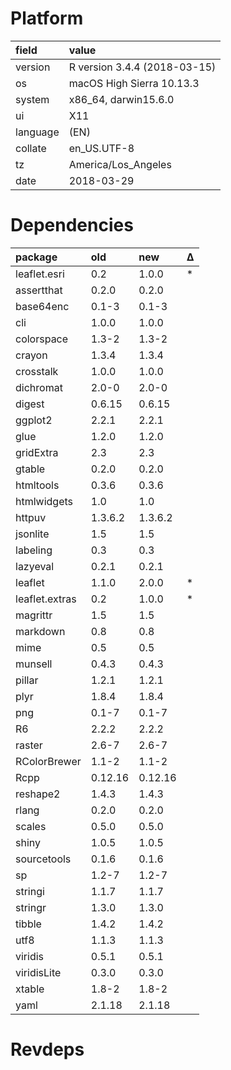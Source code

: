 # Platform

|field    |value                        |
|:--------|:----------------------------|
|version  |R version 3.4.4 (2018-03-15) |
|os       |macOS High Sierra 10.13.3    |
|system   |x86_64, darwin15.6.0         |
|ui       |X11                          |
|language |(EN)                         |
|collate  |en_US.UTF-8                  |
|tz       |America/Los_Angeles          |
|date     |2018-03-29                   |

# Dependencies

|package        |old     |new     |Δ  |
|:--------------|:-------|:-------|:--|
|leaflet.esri   |0.2     |1.0.0   |*  |
|assertthat     |0.2.0   |0.2.0   |   |
|base64enc      |0.1-3   |0.1-3   |   |
|cli            |1.0.0   |1.0.0   |   |
|colorspace     |1.3-2   |1.3-2   |   |
|crayon         |1.3.4   |1.3.4   |   |
|crosstalk      |1.0.0   |1.0.0   |   |
|dichromat      |2.0-0   |2.0-0   |   |
|digest         |0.6.15  |0.6.15  |   |
|ggplot2        |2.2.1   |2.2.1   |   |
|glue           |1.2.0   |1.2.0   |   |
|gridExtra      |2.3     |2.3     |   |
|gtable         |0.2.0   |0.2.0   |   |
|htmltools      |0.3.6   |0.3.6   |   |
|htmlwidgets    |1.0     |1.0     |   |
|httpuv         |1.3.6.2 |1.3.6.2 |   |
|jsonlite       |1.5     |1.5     |   |
|labeling       |0.3     |0.3     |   |
|lazyeval       |0.2.1   |0.2.1   |   |
|leaflet        |1.1.0   |2.0.0   |*  |
|leaflet.extras |0.2     |1.0.0   |*  |
|magrittr       |1.5     |1.5     |   |
|markdown       |0.8     |0.8     |   |
|mime           |0.5     |0.5     |   |
|munsell        |0.4.3   |0.4.3   |   |
|pillar         |1.2.1   |1.2.1   |   |
|plyr           |1.8.4   |1.8.4   |   |
|png            |0.1-7   |0.1-7   |   |
|R6             |2.2.2   |2.2.2   |   |
|raster         |2.6-7   |2.6-7   |   |
|RColorBrewer   |1.1-2   |1.1-2   |   |
|Rcpp           |0.12.16 |0.12.16 |   |
|reshape2       |1.4.3   |1.4.3   |   |
|rlang          |0.2.0   |0.2.0   |   |
|scales         |0.5.0   |0.5.0   |   |
|shiny          |1.0.5   |1.0.5   |   |
|sourcetools    |0.1.6   |0.1.6   |   |
|sp             |1.2-7   |1.2-7   |   |
|stringi        |1.1.7   |1.1.7   |   |
|stringr        |1.3.0   |1.3.0   |   |
|tibble         |1.4.2   |1.4.2   |   |
|utf8           |1.1.3   |1.1.3   |   |
|viridis        |0.5.1   |0.5.1   |   |
|viridisLite    |0.3.0   |0.3.0   |   |
|xtable         |1.8-2   |1.8-2   |   |
|yaml           |2.1.18  |2.1.18  |   |

# Revdeps


